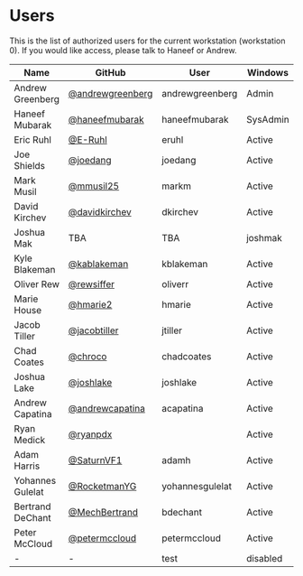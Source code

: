 Users
=====

This is the list of authorized users for the current workstation (workstation 0). If you would like access, please talk to Haneef or Andrew.

Name|GitHub|User|Windows|Ubuntu
----|------|----|-------|------
Andrew Greenberg|[@andrewgreenberg](github.com/andrewgreenberg)|andrewgreenberg|Admin|Admin
Haneef Mubarak|[@haneefmubarak](github.com/haneefmubarak)|haneefmubarak|SysAdmin|SysAdmin
Eric Ruhl|[@E-Ruhl](github.com/eruhl)|eruhl|Active|N/A
Joe Shields|[@joedang](github.com/joedang)|joedang|Active|N/A
Mark Musil|[@mmusil25](github.com/mmusil25)|markm|Active|N/A
David Kirchev|[@davidkirchev](github.com/davidkirchev)|dkirchev|Active|N/A
Joshua Mak|TBA|TBA|joshmak|Active|N/A
Kyle Blakeman|[@kablakeman](https://github.com/kablakeman)|kblakeman|Active|N/A
Oliver Rew|[@rewsiffer](https://github.com/rewsiffer)|oliverr|Active|N/A
Marie House|[@hmarie2](https://github.com/hmarie2)|hmarie|Active|N/A
Jacob Tiller|[@jacobtiller](https://github.com/jacobtiller)|jtiller|Active|N/A
Chad Coates|[@chroco](https://github.com/chroco)|chadcoates|Active|N/A
Joshua Lake|[@joshlake](https://github.com/joshlake)|joshlake|Active|N/A
Andrew Capatina|[@andrewcapatina](https://github.com/andrewcapatina)|acapatina|Active|N/A
Ryan Medick|[@ryanpdx](https://github.com/ryanpdx)||Active|N/A
Adam Harris|[@SaturnVF1](https://github.com/SaturnVF1)|adamh|Active|N/A
Yohannes Gulelat|[@RocketmanYG](https://github.com/RocketmanYG)|yohannesgulelat|Active|N/A
Bertrand DeChant|[@MechBertrand](https://github.com/MechBertrand)|bdechant|Active|N/A
Peter McCloud|[@petermccloud](https://github.com/petermccloud)|petermccloud|Active|Admin
-|-|test|disabled|disabled

